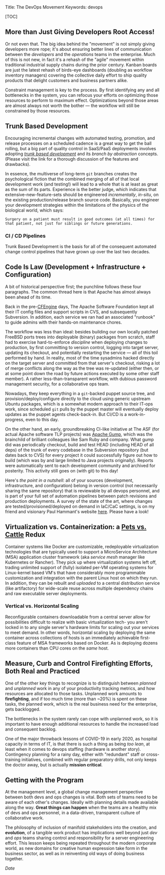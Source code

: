 Title: The DevOps Movement
Keywords: devops

[TOC]

## More than Just Giving Developers Root Access!

Or not even that.  The big idea behind the "movement" is not simply giving developers more rope; it's about ensuring better lines of communication between the *developers* and the *operations* teams in the enterprise.  Much of this is not new, in fact it's a rehash of the "agile" movement within traditional industrial supply chains during the prior century.  Kanban boards are just the latest rehash of birds-eye dashboards (doubling as workflow inventory managers) covering the collective daily effort to ship quality products that delight customers and business partners alike.

Constraint management is key to the process.  By first identifying any and all bottlenecks in the system, you can refocus your efforts on optimizing those resources to perform to maximum effect.  Optimizations beyond those areas are almost always not worth the bother &mdash; the workflow will still be constrained by those resources.

## Trunk Based Development

Encouraging incremental changes with automated testing, promotion, and release processes on a scheduled cadence is a great way to get the ball rolling, but a big part of quality control in SaaS/PaaS deployments involves adopting *[trunk based development](https://trunkbaseddevelopment.com)* and its *branch by abstraction* concepts.  (Please visit the link for a thorough discussion of the features and drawbacks).

In essence, the multiverse of long-term `git` branches creates the psychological fiction that the combined merging of all of that local development work (and testing!) will lead to a whole that is at least as great as the sum of its parts.  Experience is the better judge, which indicates that extensive-new-feature-sets should be engineered *incrementally*, *in-situ*, on the existing production/release branch source code.  Basically, you engineer your development strategies within the limitations of the physics of the biological world, which says:

    Surgery on a patient must result in good outcomes (at all times) for
    that patient, not just for siblings or future generations.

### CI / CD Pipelines

Trunk Based Development is the basis for all of the consequent automated change control pipelines that have grown up over the last two decades.

## Code Is Law (Development + Infrastructure + Configuration)

A bit of historical perspective first; the punchline follows these four paragraphs.  The common thread here is that Apache has almost always been ahead of its time.

Back in the pre-[CFEngine](https://cfengine.com) days, The Apache Software Foundation kept all their IT config files and support scripts in CVS, and subsequently Subversion.  In addition, each service we ran had an associated "runbook" to guide admins with their hands-on maintenance chores.

The workflow was less than ideal: besides building our own locally patched FreeBSD ports trees into deployable (binary) packages from scratch, staff had to exercise hard-to-enforce *discipline* when deploying changes to production, by first committing to version control, logging into target server, updating its checkout, and potentially restarting the service &mdash; all of this toil performed by hand. In reality, most of the time sysadmins hacked directly on the target server and committed from that server's checkout, risking a lot of merge conflicts along the way as the tree was re-updated (either then, or at some point down the road by future actions executed by some other staff member). A rather less-than-transparent workflow, with dubious password management security, for a collaborative ops team.

Nowadays, they keep everything in a `git`-backed puppet source tree, and provision/deploy/configure directly to the cloud using generic upstream Ubuntu packages, which is a somewhat modern approach to their IT-ops work, since scheduled `git` pulls by the puppet master will eventually deploy updates as the puppet agents check-back-in.  But CI/CD is a work-in-progress, even to this day.

On the other hand, an early, groundbreaking CI-like initiative at The ASF (for actual Apache software TLP projects) was [Apache Gump](https://gump.apache.org/), which was the brainchild of brilliant colleagues like Sam Ruby and company.  What gump did was periodically checkout, build and test HEAD (including HEAD of all deps) of the trunk of every codebase in the Subversion repository (but dates back to CVS) for every project it could successfully figure out how to build (which was by and large limited to Java projects originally). Reports were automatically sent to each development community and archived for posterity.  This activity still goes on (with git) to this day!

Here's *the point in a nutshell*: all of your sources (development, infrastructure, and configuration) belong in version control (not necessarily sharing the same repository) that is reviewable by all devops personnel, and is part of your full set of automation pipelines between patch revisions and production deployments.  A survey of the state of the art, where changes are tested/provisioned/deployed on demand in IaC/CaC settings, is on my friend and visionary Paul Hammant's website [here](https://paulhammant.com/2014/08/27/provisioning-deployment-and-app-config-cycles/). Please have a look!

## Virtualization vs. Containerization: a [Pets vs. Cattle](http://cloudscaling.com/blog/cloud-computing/the-history-of-pets-vs-cattle/) Redux

Container systems like Docker are customizable, redeployable virtualization technologies that are typically used to support a MicroService Architecture (MSA) application cluster framework (aka *service mesh* manager like Kubernetes or Rancher). They pick up where virtualization systems left off, trading unlimited support of (fully) isolated per-VM operating systems for Linux-kernel based VM's that have considerably more programmable customization and integration with the parent Linux host on which they run.  In addition, they can be rebuilt and *uploaded* to a central distribution service (like artifactory) for wide-scale reuse across multiple dependency chains and raw executable server deployments.

### Vertical vs. Horizontal Scaling

Reconfigurable containers downloadable from a central server allow for possibilities difficult to realize with basic virtualization tech- you aren't locked in to any single server's hardware limits for scaling out your services to meet demand.  In other words, horizontal scaling by deploying the same container across collections of hosts is an immediately achievable first-class feature of MSA frameworks based on Docker.  As is deploying dozens more containers than CPU cores on the *same* host.

## Measure, Curb and Control Firefighting Efforts, Both Real and Practiced

One of the other key things to recognize is to distinguish between *planned* and *unplanned* work in any of your productivity tracking metrics, and how resources are allocated to those tasks.  Unplanned work amounts to **firefighting**, and if too much time (more than ~20%) is spent on these tasks, the planned work, which is the real business need for the enterprise, gets backlogged.

The bottlenecks in the system rarely can cope with unplanned work, so it is important to have enough additional resources to handle the increased load and consequent backlog.

One of the major throwback lessons of COVID-19 in early 2020, as hospital capacity in terms of IT, is that there is such a thing as being *too lean*, at least when it comes to devops staffing (hardware is another story).  Contingency planning for a rainy day, either with "redundant" staff or cross-training initiatives, combined with regular preparatory drills, not only keeps the doctor away, but is actually **mission critical**.

## Getting with the Program

At the management level, a global change management perspective between both devs and ops changes is vital. Both sets of teams need to be aware of each other's changes. Ideally with planning details made available along the way.  **Great things can happen** when the teams are a healthy mix of devs and ops personnel, in a data-driven, transparent culture of collaborative work.

The philosophy of inclusion of manifold stakeholders into the creation, and **evolution**, of a tangible work product has implications well beyond just *dev* and *ops* teams sharing control and responsibility for a server engineering effort. This lesson keeps being repeated throughout the modern corporate world, as new domains for creative human expression take form in the business sector, as well as in reinventing old ways of doing business together.

$Date$
